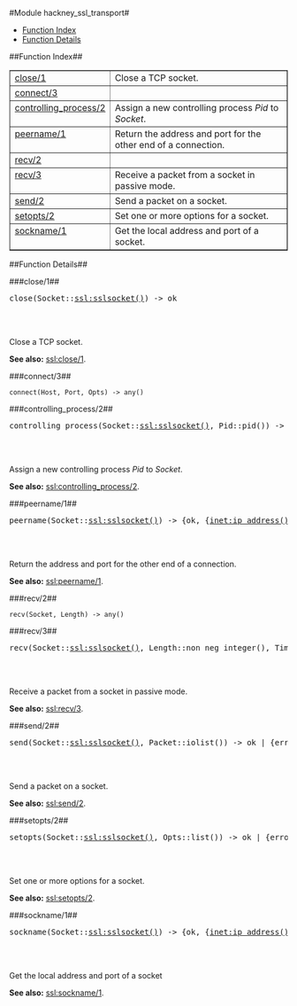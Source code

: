 

#Module hackney_ssl_transport#
* [Function Index](#index)
* [Function Details](#functions)


<a name="index"></a>

##Function Index##


<table width="100%" border="1" cellspacing="0" cellpadding="2" summary="function index"><tr><td valign="top"><a href="#close-1">close/1</a></td><td>Close a TCP socket.</td></tr><tr><td valign="top"><a href="#connect-3">connect/3</a></td><td></td></tr><tr><td valign="top"><a href="#controlling_process-2">controlling_process/2</a></td><td>Assign a new controlling process <em>Pid</em> to <em>Socket</em>.</td></tr><tr><td valign="top"><a href="#peername-1">peername/1</a></td><td>Return the address and port for the other end of a connection.</td></tr><tr><td valign="top"><a href="#recv-2">recv/2</a></td><td></td></tr><tr><td valign="top"><a href="#recv-3">recv/3</a></td><td>Receive a packet from a socket in passive mode.</td></tr><tr><td valign="top"><a href="#send-2">send/2</a></td><td>Send a packet on a socket.</td></tr><tr><td valign="top"><a href="#setopts-2">setopts/2</a></td><td>Set one or more options for a socket.</td></tr><tr><td valign="top"><a href="#sockname-1">sockname/1</a></td><td>Get the local address and port of a socket.</td></tr></table>


<a name="functions"></a>

##Function Details##

<a name="close-1"></a>

###close/1##


<pre>close(Socket::<a href="ssl.md#type-sslsocket">ssl:sslsocket()</a>) -> ok</pre>
<br></br>


Close a TCP socket.

__See also:__ [ssl:close/1](ssl.md#close-1).<a name="connect-3"></a>

###connect/3##


`connect(Host, Port, Opts) -> any()`

<a name="controlling_process-2"></a>

###controlling_process/2##


<pre>controlling_process(Socket::<a href="ssl.md#type-sslsocket">ssl:sslsocket()</a>, Pid::pid()) -> ok | {error, closed | not_owner | atom()}</pre>
<br></br>


Assign a new controlling process _Pid_ to _Socket_.

__See also:__ [ssl:controlling_process/2](ssl.md#controlling_process-2).<a name="peername-1"></a>

###peername/1##


<pre>peername(Socket::<a href="ssl.md#type-sslsocket">ssl:sslsocket()</a>) -> {ok, {<a href="inet.md#type-ip_address">inet:ip_address()</a>, <a href="inet.md#type-port_number">inet:port_number()</a>}} | {error, atom()}</pre>
<br></br>


Return the address and port for the other end of a connection.

__See also:__ [ssl:peername/1](ssl.md#peername-1).<a name="recv-2"></a>

###recv/2##


`recv(Socket, Length) -> any()`

<a name="recv-3"></a>

###recv/3##


<pre>recv(Socket::<a href="ssl.md#type-sslsocket">ssl:sslsocket()</a>, Length::non_neg_integer(), Timeout::timeout()) -> {ok, any()} | {error, closed | atom()}</pre>
<br></br>


Receive a packet from a socket in passive mode.

__See also:__ [ssl:recv/3](ssl.md#recv-3).<a name="send-2"></a>

###send/2##


<pre>send(Socket::<a href="ssl.md#type-sslsocket">ssl:sslsocket()</a>, Packet::iolist()) -> ok | {error, atom()}</pre>
<br></br>


Send a packet on a socket.

__See also:__ [ssl:send/2](ssl.md#send-2).<a name="setopts-2"></a>

###setopts/2##


<pre>setopts(Socket::<a href="ssl.md#type-sslsocket">ssl:sslsocket()</a>, Opts::list()) -> ok | {error, atom()}</pre>
<br></br>


Set one or more options for a socket.

__See also:__ [ssl:setopts/2](ssl.md#setopts-2).<a name="sockname-1"></a>

###sockname/1##


<pre>sockname(Socket::<a href="ssl.md#type-sslsocket">ssl:sslsocket()</a>) -> {ok, {<a href="inet.md#type-ip_address">inet:ip_address()</a>, <a href="inet.md#type-port_number">inet:port_number()</a>}} | {error, atom()}</pre>
<br></br>


Get the local address and port of a socket

__See also:__ [ssl:sockname/1](ssl.md#sockname-1).
